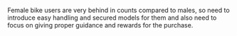 Female bike users are very behind in counts compared to males, so need to introduce easy handling and secured models for them 
and also need to focus on giving proper guidance and rewards for the purchase.
